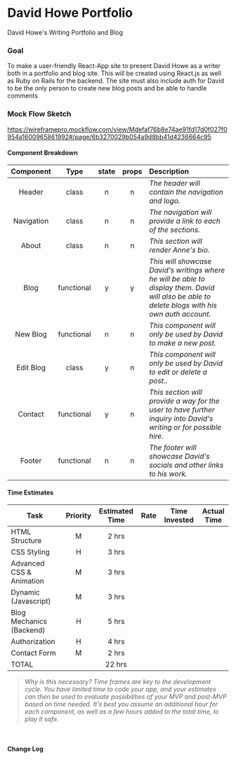 # David Howe Portfolio
David Howe's Writing Portfolio and Blog

### Goal
To make a user-friendly React-App site to present David Howe as a writer both in a portfolio and blog site. This will be created using React.js as well as Ruby on Rails for the backend. The site must also include auth for David to be the only person to create new blog posts and be able to handle comments 

### Mock Flow Sketch

https://wireframepro.mockflow.com/view/Mdefaf76b8e74ae91fd17d0f027f0954a1600965861992#/page/6b3270029b054a9d8bb41d4236664c95


#### Component Breakdown


|  Component   |    Type    | state | props | Description                                                      |
| :----------: | :--------: | :---: | :---: | :--------------------------------------------------------------- |
|    Header    | class |   n   |   n   | _The header will contain the navigation and logo._               |
|  Navigation  | class |   n   |   n   | _The navigation will provide a link to each of the sections._       |
|  About    |   class    |   n   |   n   | _This section will render Anne's bio._      |
| Blog | functional |   y   |   y   | _This will showcase David's writings where he will be able to display them. David will also be able to delete blogs with his own auth account._                 |
| New Blog       | functional  |  n   |   n   | _This component will only be used by David to make a new post._ |
| Edit Blog | class  |   y   |  n   | _This component will only be used by David to edit or delete a post.._ |
| Contact     |  functional |  y |  n |  _This section will provide a way for the user to have further inquiry into David's writing or for possible hire._ |
|    Footer    | functional |   n   |   n   | _The footer will showcase David's socials and other links to his work._ |

#### Time Estimates

| Task                | Priority | Estimated Time | Rate | Time Invested | Actual Time |
| ------------------- | :------: | :------------: | :--: | :-----------: | :---------: |
| HTML Structure     |    M   |     2 hrs      |  |    |        |
| CSS Styling |    H     |     3 hrs      |         |     |    |
| Advanced CSS & Animation |    M     |   3 hrs       |    |      |        |    
| Dynamic (Javascript)     |    M     |    3 hrs      |     |      |        |
| Blog Mechanics (Backend)  |   H     |    5 hrs      |      |      |         |
| Authorization            |    H     |    4 hrs      |      |      |           |
| Contact Form             |    M     |    2 hrs      |     |       |             |
| TOTAL               |          |     22 hrs      |     |  |          |

> _Why is this necessary? Time frames are key to the development cycle. You have limited time to code your app, and your estimates can then be used to evaluate possibilities of your MVP and post-MVP based on time needed. It's best you assume an additional hour for each component, as well as a few hours added to the total time, to play it safe._

<br>


#### Change Log
